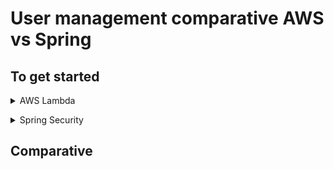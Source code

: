 # User management comparative AWS vs Spring

## To get started

<details>
<summary>AWS Lambda</summary>
<p>

## Requirements

For this demo is necessary:

- [AWS account:](https://aws.amazon.com/) Choose Create an AWS Account, or Complete Sign Up.
- [AWS CLI:](https://docs.aws.amazon.com/es_es/cli/latest/userguide/cli-chap-install.html) The AWS Command Line Interface (AWS CLI) is an open source tool that enables you to interact with AWS services using commands in your command-line shell.

## Configure AWS CLI

1. In AWS Web, click in your user > My Security Credentials:

    ![AWS CLI Credential](./images/cli-credential.png)

2. In console, write "aws configure" command and add the id and secret of aws web, select your region and preferred output format. If you want to create a specific configuration profile use: "aws configure --profile <profileName\>":

    ![AWS configure](./images/aws-configure.png)

## Installation

1. Write the following command to clone this repository in the dir that you want:

    ``` sh
    git clone https://github.com/codeurjc-students/2019-ServerlessVsSpring.git
    ```

2. From the console, navigate to the folder **"sections/USERS-MANAGEMENT-AWS-Spring/source/aws-cognito"**.


3. Create an AWS S3 bucket to storage the application.

    To create the bucket, use this command:
    ``` sh
    aws s3api create-bucket --bucket usermanagement-spring-aws --region eu-west-1 --create-bucket-configuration LocationConstraint=eu-west-1
    ```

4. Go to **Permissions > Bucket Policy** and paste this and save:

    ```json
    {
        "Version": "2012-10-17",
        "Statement": [
            {
                "Sid": "Allow Public Access to All Objects",
                "Effect": "Allow",
                "Principal": "*",
                "Action": "s3:*",
                "Resource": "arn:aws:s3:::usermanagement-spring-aws/*"
            }
        ]
    }
    ```
    how can you see here in another example:

    ![AWS S3 Permissions](./images/permissions.png)


5. We need to package our SAM applicaction. Execute this command in **aws-lambda** folder:
    ``` sh
    aws s3 sync . s3://usermanagement-spring-aws --region eu-west-1
    ```

6. Go to **Properties > Static website hosting >** check **Use this bucket to host a website** and write ``` home.htm ``` in both fields and save:

    ![Endpoint](./images/endpoint.png)

7. Create User Pool: Go to **Cognito > Create User Pool > Review defaults**

    ![Cognito](./images/create-user-pool.png)

8. Add an App: Select **Add app client... > Add app client**

    ![App](./images/review.png)

9. Fill with a name and uncheck ``` Generate client secret ``` field and press **Create app client** then, **Create Pool**:

    ![App](./images/app.png)

9. Modify config.js like this and reupload it:

    ![Config](./images/config.png)

## Use

1. Go to the endpoint of the web site (your yellow box in step 6)

2. When you are inside the website, select **SIGN UP NOW**

3. Fill the fields and press **SIGNUP**

    ![SIGNUP](./images/signup.png)

4. We will receive an email with a confirmation code. Since the mail is false, we will confirm ourselves: **Go here, select the user and press "Confirm user"**.

    ![verify](./images/verify.png)

5. Now we can login:

    ![login](./images/login.png)

    and see the greeting:

    ![hello](./images/hello.png)

</details>
</p>
<details>
<summary>Spring Security</summary>
<p>

## Requirements

For this demo is necessary:

- [Maven.](https://maven.apache.org/download.cgi)
- [JDK.](https://www.oracle.com/technetwork/java/javase/downloads/jdk8-downloads-2133151.html)
- [IntelliJ IDEA.](https://www.jetbrains.com/idea/download/)

## Installation

### Under construction
   
</details>
</p>

## Comparative





